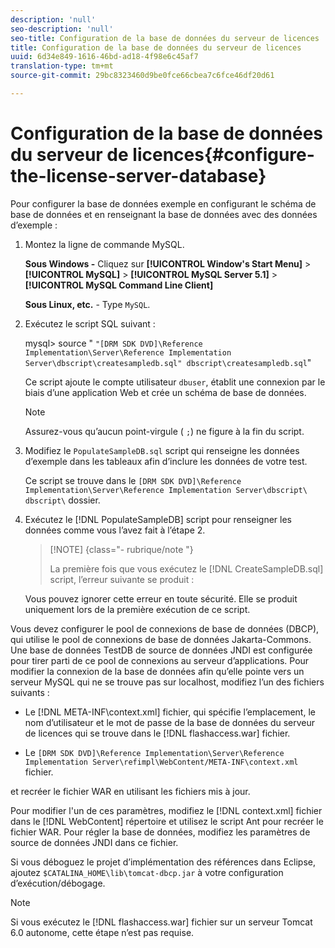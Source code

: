 ```yaml
---
description: 'null'
seo-description: 'null'
seo-title: Configuration de la base de données du serveur de licences
title: Configuration de la base de données du serveur de licences
uuid: 6d34e849-1616-46bd-ad18-4f98e6c45af7
translation-type: tm+mt
source-git-commit: 29bc8323460d9be0fce66cbea7c6fce46df20d61

---
```



# Configuration de la base de données du serveur de licences{#configure-the-license-server-database}

Pour configurer la base de données exemple en configurant le schéma de base de données et en renseignant la base de données avec des données d’exemple :

1. Montez la ligne de commande MySQL.

   **Sous Windows -** Cliquez sur **[!UICONTROL Window's Start Menu]** > **[!UICONTROL MySQL]** > **[!UICONTROL MySQL Server 5.1]** > **[!UICONTROL MySQL Command Line Client]**

   **Sous Linux, etc.** - Type `MySQL`.

1. Exécutez le script SQL suivant :

   mysql> source &quot; `"[DRM SDK DVD]\Reference Implementation\Server\Reference Implementation Server\dbscript\createsampledb.sql" dbscript\createsampledb.sql`&quot;

   Ce script ajoute le compte utilisateur `dbuser`, établit une connexion par le biais d’une application Web et crée un schéma de base de données.

   >[!NOTE]
   >
   >Assurez-vous qu’aucun point-virgule ( `;`) ne figure à la fin du script.

1. Modifiez le `PopulateSampleDB.sql` script qui renseigne les données d’exemple dans les tableaux afin d’inclure les données de votre test.

   Ce script se trouve dans le `[DRM SDK DVD]\Reference Implementation\Server\Reference Implementation Server\dbscript\ dbscript\` dossier.
1. Exécutez le [!DNL PopulateSampleDB] script pour renseigner les données comme vous l’avez fait à l’étape 2.

   >[!NOTE] {class=&quot;- rubrique/note &quot;}
   >
   >La première fois que vous exécutez le [!DNL CreateSampleDB.sql] script, l’erreur suivante se produit :

   Vous pouvez ignorer cette erreur en toute sécurité. Elle se produit uniquement lors de la première exécution de ce script.

Vous devez configurer le pool de connexions de base de données (DBCP), qui utilise le pool de connexions de base de données Jakarta-Commons. Une base de données TestDB de source de données JNDI est configurée pour tirer parti de ce pool de connexions au serveur d’applications. Pour modifier la connexion de la base de données afin qu’elle pointe vers un serveur MySQL qui ne se trouve pas sur localhost, modifiez l’un des fichiers suivants :

* Le [!DNL META-INF\context.xml] fichier, qui spécifie l’emplacement, le nom d’utilisateur et le mot de passe de la base de données du serveur de licences qui se trouve dans le [!DNL flashaccess.war] fichier.

* Le `[DRM SDK DVD]\Reference Implementation\Server\Reference Implementation Server\refimpl\WebContent/META-INF\context.xml` fichier.

et recréer le fichier WAR en utilisant les fichiers mis à jour.

Pour modifier l&#39;un de ces paramètres, modifiez le [!DNL context.xml] fichier dans le [!DNL WebContent] répertoire et utilisez le script Ant pour recréer le fichier WAR. Pour régler la base de données, modifiez les paramètres de source de données JNDI dans ce fichier.

Si vous déboguez le projet d’implémentation des références dans Eclipse, ajoutez `$CATALINA_HOME\lib\tomcat-dbcp.jar` à votre configuration d’exécution/débogage.

>[!NOTE]
>
>Si vous exécutez le [!DNL flashaccess.war] fichier sur un serveur Tomcat 6.0 autonome, cette étape n’est pas requise.

